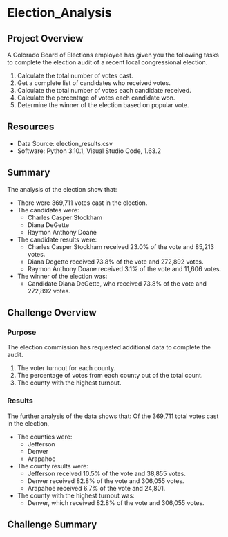 # Election_Analysis

## Project Overview
A Colorado Board of Elections employee has given you the following tasks to complete the election audit of a recent local congressional election.

1. Calculate the total number of votes cast.
2. Get a complete list of candidates who received votes.
3. Calculate the total number of votes each candidate received.
4. Calculate the percentage of votes each candidate won.
5. Determine the winner of the election based on popular vote.

## Resources
- Data Source: election_results.csv
- Software: Python 3.10.1, Visual Studio Code, 1.63.2

## Summary
The analysis of the election show that:
- There were 369,711 votes cast in the election.
- The candidates were:
  - Charles Casper Stockham
  - Diana DeGette
  - Raymon Anthony Doane
- The candidate results were:
  - Charles Casper Stockham received 23.0% of the vote and 85,213 votes.
  - Diana Degette received 73.8% of the vote and 272,892 votes.
  - Raymon Anthony Doane received 3.1% of the vote and 11,606 votes.
- The winner of the election was:
  - Candidate Diana DeGette, who received 73.8% of the vote and 272,892 votes.

## Challenge Overview
### Purpose
The election commission has requested additional data to complete the audit.

1. The voter turnout for each county.
2. The percentage of votes from each county out of the total count.
3. The county with the highest turnout.

### Results
The further analysis of the data shows that:
Of the 369,711 total votes cast in the election,
  - The counties were:
    - Jefferson
    - Denver
    - Arapahoe
  - The county results were:
    - Jefferson received 10.5% of the vote and 38,855 votes.
    - Denver received 82.8% of the vote and 306,055 votes. 
    - Arapahoe received 6.7% of the vote and 24,801.
  - The county with the highest turnout was:
    - Denver, which received 82.8% of the vote and 306,055 votes.
## Challenge Summary
